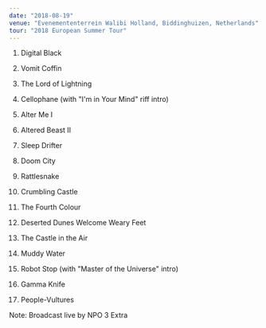 ```yaml
---
date: "2018-08-19"
venue: "Evenemententerrein Walibi Holland, Biddinghuizen, Netherlands"
tour: "2018 European Summer Tour"
---
```



 1. Digital Black

 2. Vomit Coffin

 3. The Lord of Lightning

 4. Cellophane
    (with "I'm in Your Mind" riff intro)

 5. Alter Me I

 6. Altered Beast II

 7. Sleep Drifter

 8. Doom City

 9. Rattlesnake

10. Crumbling Castle

11. The Fourth Colour

12. Deserted Dunes Welcome Weary Feet

13. The Castle in the Air

14. Muddy Water

15. Robot Stop
    (with "Master of the Universe" intro)

16. Gamma Knife

17. People-Vultures


Note: Broadcast live by NPO 3 Extra
